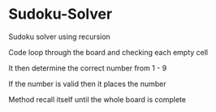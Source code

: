 # Sudoku-Solver


Sudoku solver using recursion

Code loop through the board and checking each empty cell

It then determine the correct number from 1 - 9

If the number is valid then it places the number

Method recall itself until the whole board is complete
